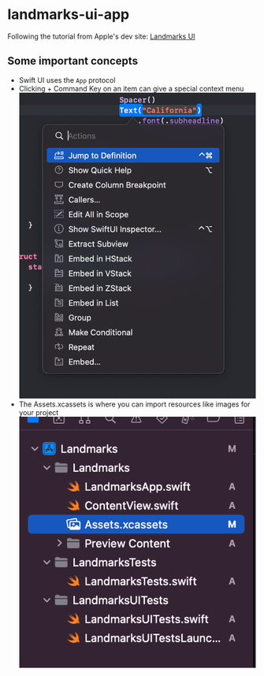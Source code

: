 # landmarks-ui-app

Following the tutorial from Apple's dev site: [Landmarks UI](https://developer.apple.com/tutorials/swiftui/creating-and-combining-views)

## Some important concepts

- Swift UI uses the `App` protocol
- Clicking + Command Key on an item can give a special context menu
![image1](images/image1.png)
- The Assets.xcassets is where you can import resources like images for your project
![image2](images/image2.png)

